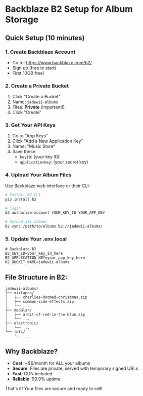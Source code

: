 # Backblaze B2 Setup for Album Storage

## Quick Setup (10 minutes)

### 1. Create Backblaze Account
- Go to: https://www.backblaze.com/b2/
- Sign up (free to start)
- First 10GB free!

### 2. Create a Private Bucket
1. Click "Create a Bucket"
2. Name: `jadewii-albums`
3. Files: **Private** (important!)
4. Click "Create"

### 3. Get Your API Keys
1. Go to "App Keys"
2. Click "Add a New Application Key"
3. Name: "Music Store"
4. Save these:
   - `keyID`: (your key ID)
   - `applicationKey`: (your secret key)

### 4. Upload Your Album Files
Use Backblaze web interface or their CLI:
```bash
# Install B2 CLI
pip install b2

# Login
b2 authorize-account YOUR_KEY_ID YOUR_APP_KEY

# Upload all albums
b2 sync /path/to/albums b2://jadewii-albums/
```

### 5. Update Your .env.local
```
# Backblaze B2
B2_KEY_ID=your_key_id_here
B2_APPLICATION_KEY=your_app_key_here
B2_BUCKET_NAME=jadewii-albums
```

## File Structure in B2:
```
jadewii-albums/
├── mixtapes/
│   ├── charlies-doomed-christmas.zip
│   ├── common-side-effects.zip
│   └── ...
├── modular/
│   ├── a-bit-of-red-in-the-blue.zip
│   └── ...
├── electronic/
│   └── ...
└── lofi/
    └── ...
```

## Why Backblaze?
- **Cost**: ~$6/month for ALL your albums
- **Secure**: Files are private, served with temporary signed URLs
- **Fast**: CDN included
- **Reliable**: 99.9% uptime

That's it! Your files are secure and ready to sell!